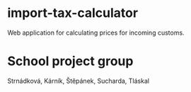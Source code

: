 # import-tax-calculator
Web application for calculating prices for incoming customs.
# School project group 
Strnádková, Kárník, Štěpánek, Sucharda, Tláskal
